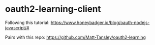 # oauth2-learning-client

Following this tutorial: https://www.honeybadger.io/blog/oauth-nodejs-javascript/#

Pairs with this repo: https://github.com/Matt-Tansley/oauth2-learning
